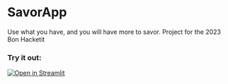 # SavorApp
Use what you have, and you will have more to savor. Project for the 2023 Bon Hacketit

### Try it out:
[![Open in Streamlit](https://static.streamlit.io/badges/streamlit_badge_black_white.svg)](https://savorapp2023-savorapp-app-r3dsqc.streamlit.app/)
